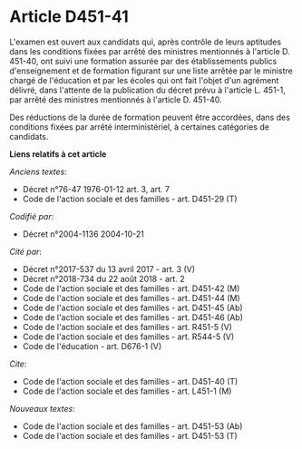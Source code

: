 # Article D451-41

L'examen est ouvert aux candidats qui, après contrôle de leurs aptitudes dans les conditions fixées par arrêté des ministres
mentionnés à l'article D. 451-40, ont suivi une formation assurée par des établissements publics d'enseignement et de
formation figurant sur une liste arrêtée par le ministre chargé de l'éducation et par les écoles qui ont fait l'objet d'un
agrément délivré, dans l'attente de la publication du décret prévu à l'article L. 451-1, par arrêté des ministres mentionnés
à l'article D. 451-40.

Des réductions de la durée de formation peuvent être accordées, dans des conditions fixées par arrêté interministériel, à
certaines catégories de candidats.

**Liens relatifs à cet article**

_Anciens textes_:

  - Décret n°76-47 1976-01-12 art. 3, art. 7
  - Code de l'action sociale et des familles - art. D451-29 (T)

_Codifié par_:

  - Décret n°2004-1136 2004-10-21

_Cité par_:

  - Décret n°2017-537 du 13 avril 2017 - art. 3 (V)
  - Décret n°2018-734 du 22 août 2018 - art. 2
  - Code de l'action sociale et des familles - art. D451-42 (M)
  - Code de l'action sociale et des familles - art. D451-44 (M)
  - Code de l'action sociale et des familles - art. D451-45 (Ab)
  - Code de l'action sociale et des familles - art. D451-46 (Ab)
  - Code de l'action sociale et des familles - art. R451-5 (V)
  - Code de l'action sociale et des familles - art. R544-5 (V)
  - Code de l'éducation - art. D676-1 (V)

_Cite_:

  - Code de l'action sociale et des familles - art. D451-40 (T)
  - Code de l'action sociale et des familles - art. L451-1 (M)

_Nouveaux textes_:

  - Code de l'action sociale et des familles - art. D451-53 (Ab)
  - Code de l'action sociale et des familles - art. D451-53 (T)
